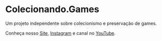 # Colecionando.Games

Um projeto independente sobre colecionismo e preservação de games.

Conheça nosso [Site](https://colecionando.games), [Instagram](https://www.instagram.com/colecionando.games) e canal no [YouTube](https://www.youtube.com/channel/UCLpZFDHNru0rdxMx-mtZkpQ).
